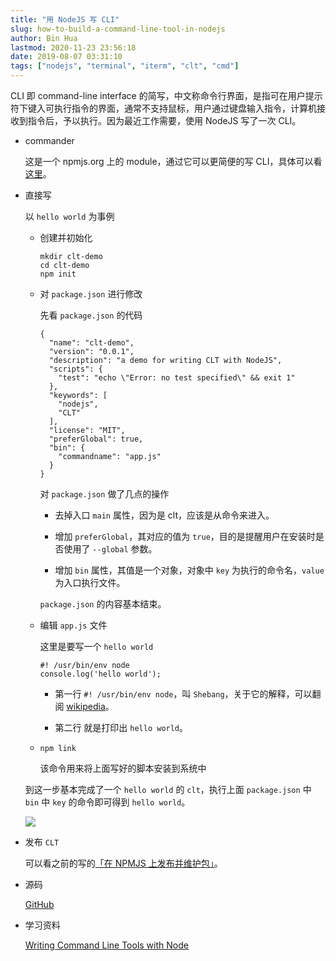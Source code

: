 ```yaml
---
title: "用 NodeJS 写 CLI"
slug: how-to-build-a-command-line-tool-in-nodejs
author: Bin Hua
lastmod: 2020-11-23 23:56:18
date: 2019-08-07 03:31:10
tags: ["nodejs", "terminal", "iterm", "clt", "cmd"]
---
```


CLI 即 command-line interface 的简写，中文称命令行界面，是指可在用户提示符下键入可执行指令的界面，通常不支持鼠标，用户通过键盘输入指令，计算机接收到指令后，予以执行。因为最近工作需要，使用 NodeJS 写了一次 CLI。

- commander 

    这是一个 npmjs.org 上的 module，通过它可以更简便的写 CLI，具体可以看[这里](https://www.npmjs.com/package/commander)。
    
- 直接写

    以 `hello world` 为事例
    
    - 创建并初始化

        ```
        mkdir clt-demo
        cd clt-demo
        npm init
        ```
        
    - 对 `package.json` 进行修改

        先看 `package.json` 的代码
        
        ```
        {
          "name": "clt-demo",
          "version": "0.0.1",
          "description": "a demo for writing CLT with NodeJS",
          "scripts": {
            "test": "echo \"Error: no test specified\" && exit 1"
          },
          "keywords": [
            "nodejs",
            "CLT"
          ],
          "license": "MIT",
          "preferGlobal": true,
          "bin": {
            "commandname": "app.js"
          }
        }
        ```

        对 `package.json` 做了几点的操作
        
        - 去掉入口 `main` 属性，因为是 clt，应该是从命令来进入。

        - 增加 `preferGlobal`，其对应的值为 `true`，目的是提醒用户在安装时是否使用了 `--global` 参数。

        - 增加 `bin` 属性，其值是一个对象，对象中 `key` 为执行的命令名，`value` 为入口执行文件。

        `package.json` 的内容基本结束。
        
    - 编辑 `app.js` 文件

        这里是要写一个 `hello world`
        
        ```
        #! /usr/bin/env node
        console.log('hello world');
        ```
        
        - 第一行 `#! /usr/bin/env node`，叫 `Shebang`，关于它的解释，可以翻阅 [wikipedia](https://zh.wikipedia.org/wiki/Shebang)。

        - 第二行 就是打印出 `hello world`。

    - `npm link`

        该命令用来将上面写好的脚本安装到系统中
        
    到这一步基本完成了一个 `hello world` 的 `clt`，执行上面 `package.json` 中 `bin` 中 `key` 的命令即可得到 `hello world`。
    
    ![](/imgs/how-to-build-a-command-line-tool-in-nodejs-001.png)
        
- 发布 `CLT`

    可以看之前的写的[「在 NPMJS 上发布并维护包」](/publish-and-update-package-on-npmjs/)。
    
- 源码

    [GitHub](https://github.com/tourcoder/cli-demo)
    
- 学习资料

    [Writing Command Line Tools with Node](https://javascriptplayground.com/node-command-line-tool/)
